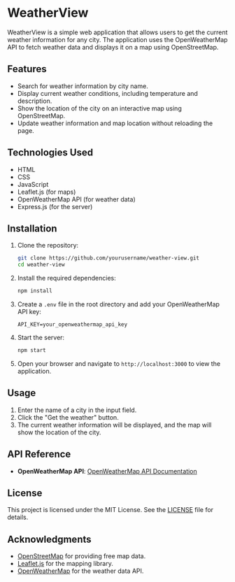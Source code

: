 # WeatherView

WeatherView is a simple web application that allows users to get the current weather information for any city. The application uses the OpenWeatherMap API to fetch weather data and displays it on a map using OpenStreetMap.

## Features

- Search for weather information by city name.
- Display current weather conditions, including temperature and description.
- Show the location of the city on an interactive map using OpenStreetMap.
- Update weather information and map location without reloading the page.

## Technologies Used

- HTML
- CSS
- JavaScript
- Leaflet.js (for maps)
- OpenWeatherMap API (for weather data)
- Express.js (for the server)

## Installation

1. Clone the repository:

   ```bash
   git clone https://github.com/yourusername/weather-view.git
   cd weather-view
   ```

2. Install the required dependencies:

   ```bash
   npm install
   ```

3. Create a `.env` file in the root directory and add your OpenWeatherMap API key:

   ```plaintext
   API_KEY=your_openweathermap_api_key
   ```

4. Start the server:

   ```bash
   npm start
   ```

5. Open your browser and navigate to `http://localhost:3000` to view the application.

## Usage

1. Enter the name of a city in the input field.
2. Click the "Get the weather" button.
3. The current weather information will be displayed, and the map will show the location of the city.

## API Reference

- **OpenWeatherMap API**: [OpenWeatherMap API Documentation](https://openweathermap.org/api)

## License

This project is licensed under the MIT License. See the [LICENSE](LICENSE) file for details.

## Acknowledgments

- [OpenStreetMap](https://www.openstreetmap.org/) for providing free map data.
- [Leaflet.js](https://leafletjs.com/) for the mapping library.
- [OpenWeatherMap](https://openweathermap.org/) for the weather data API.

 
